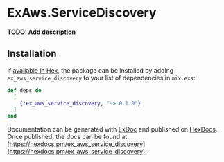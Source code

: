 # ExAws.ServiceDiscovery

**TODO: Add description**

## Installation

If [available in Hex](https://hex.pm/docs/publish), the package can be installed
by adding `ex_aws_service_discovery` to your list of dependencies in `mix.exs`:

```elixir
def deps do
  [
    {:ex_aws_service_discovery, "~> 0.1.0"}
  ]
end
```

Documentation can be generated with [ExDoc](https://github.com/elixir-lang/ex_doc)
and published on [HexDocs](https://hexdocs.pm). Once published, the docs can
be found at [https://hexdocs.pm/ex_aws_service_discovery](https://hexdocs.pm/ex_aws_service_discovery).

